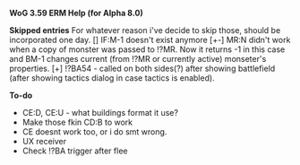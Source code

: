 <b>WoG 3.59 ERM Help (for Alpha 8.0)</b>

<b>Skipped entries</b>
For whatever reason i've decide to skip those, should be incorporated one day.
[] IF:M-1 doesn't exist anymore
[+-] MR:N didn't work when a copy of monster was passed to !?MR. Now it returns -1 in this case and BM-1 changes current (from !?MR or currently active) monseter's properties.
[+] !?BA54 - called on both sides(?) after showing battlefield (after showing tactics dialog in case tactics is enabled).

<b>To-do</b>
- CE:D,  CE:U  - what buildings format  it use?
- Make those fkin CD:B to work
- CE doesnt work too, or i do smt wrong.
- UX receiver
- Check !?BA trigger after flee
